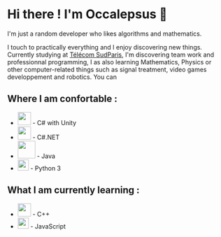 <h1>Hi there ! I'm Occalepsus &#128075</h1>
<p>I'm just a random developer who likes algorithms and mathematics.</p>
<p>I touch to practically everything and I enjoy discovering new things.</br>
Currently studying at <a href="https://www.telecom-sudparis.eu/">Télécom SudParis</a>, I'm discovering team work and professionnal programming, I as also learning Mathematics, Physics or other computer-related things such as signal treatment, video games developpement and robotics.
You can 
<h2>Where I am confortable :</h2>
<ul>
<li><img src="https://styles.redditmedia.com/t5_2yfb2/styles/communityIcon_74j51iggmzr71.png" display="inline" height="30em" />&#32- C# with Unity</li>
<li><img src="https://static.cdnlogo.com/logos/c/27/c.svg" height="30em" /> - C#.NET</li>
<li><img src="https://upload.wikimedia.org/wikipedia/fr/thumb/2/2e/Java_Logo.svg/550px-Java_Logo.svg.png" height="40em" />&#32- Java</li>
<li><img src="https://upload.wikimedia.org/wikipedia/commons/thumb/c/c3/Python-logo-notext.svg/1200px-Python-logo-notext.svg.png" height="25em" />&#32- Python 3</li>
</ul>
<h2>What I am currently learning :</h2>
<ul>
<li><img src="https://upload.wikimedia.org/wikipedia/commons/1/18/ISO_C%2B%2B_Logo.svg" height="30em" />&#32- C++</li>
<li><img src="https://upload.wikimedia.org/wikipedia/commons/thumb/9/99/Unofficial_JavaScript_logo_2.svg/800px-Unofficial_JavaScript_logo_2.svg.png" height="25em" />&#32- JavaScript</li>
</p>

